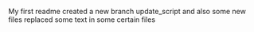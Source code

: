 My first readme
created a new branch update_script and also some new files
replaced some text in some certain files
